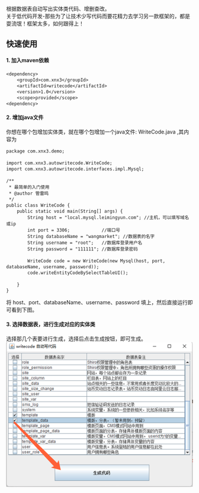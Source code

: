 根据数据表自动写出实体类代码、增删查改。  
关于低代码开发-那些为了让技术少写代码而要花精力去学习另一款框架的，都是耍流氓！框架太多，如何跟得上！  

## 快速使用
#### 1. 加入maven依赖

````
<dependency>
	<groupId>com.xnx3</groupId>
	<artifactId>writecode</artifactId>
	<version>1.0</version>
	<scope>provided</scope>
<dependency>
````

#### 2. 增加java文件
你想在哪个包增加实体类，就在哪个包增加一个java文件: WriteCode.java ,其内容为

````
package com.xnx3.demo;

import com.xnx3.autowritecode.WriteCode;
import com.xnx3.autowritecode.interfaces.impl.Mysql;

/**
 * 最简单的入门使用
 * @author 管雷鸣
 */
public class WriteCode {
	public static void main(String[] args) {
		String host = "local.mysql.leimingyun.com";	//主机，可以填写域名或ip
		int port = 3306;			//端口号
		String databaseName = "wangmarket"; //数据表的名字
		String username = "root"; 	//数据库登录用户名
		String password = "111111";	//数据库登录密码
		
		WriteCode code = new WriteCode(new Mysql(host, port, databaseName, username, password));
		code.writeEntityCodeBySelectTableUI();
		
	}
}

````

将 host、port、databaseName、username、password 填上，然后直接运行即可看到下图。

#### 3. 选择数据表，进行生成对应的实体类
选择那几个表要进行生成，选择后点击生成按钮，即可生成。
![image.png](./else/images/selectTableUI.png) 
